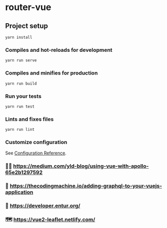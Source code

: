 # router-vue

## Project setup
```
yarn install
```

### Compiles and hot-reloads for development
```
yarn run serve
```

### Compiles and minifies for production
```
yarn run build
```

### Run your tests
```
yarn run test
```

### Lints and fixes files
```
yarn run lint
```

### Customize configuration
See [Configuration Reference](https://cli.vuejs.org/config/).


### 👩‍💻 https://medium.com/yld-blog/using-vue-with-apollo-65e2b1297592

### 🙏 https://thecodingmachine.io/adding-graphql-to-your-vuejs-application

### 🍇 https://developer.entur.org/

### 🗺️ https://vue2-leaflet.netlify.com/ 
